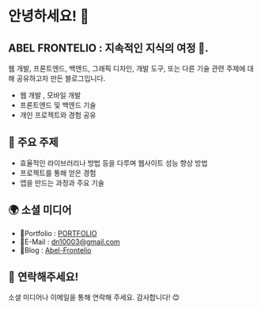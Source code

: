 # 안녕하세요! 👋

## ABEL FRONTELIO : 지속적인 지식의 여정 📖.

웹 개발, 프론트엔드, 백엔드, 그래픽 디자인, 개발 도구, 또는 다른 기술 관련 주제에 대해 공유하고자 만든 블로그입니다.

- 웹 개발 , 모바일 개발
- 프론트엔드 및 백엔드 기술
- 개인 프로젝트와 경험 공유

## 📝 주요 주제

- 효율적인 라이브러리나 방법 등을 다루며 웹사이트 성능 향상 방법
- 프로젝트를 통해 얻은 경험
- 앱을 만드는 과정과 주요 기술

## 🌍 소셜 미디어

- 🙂Portfolio : [PORTFOLIO](https://nextjs-abel-frontelio.vercel.app/)
- 📧E-Mail : dn10003@gmail.com
- 🌟Blog : [Abel-Frontelio](https://kdn0325.github.io/)

## 💬 연락해주세요!

소셜 미디어나 이메일을 통해 연락해 주세요. 감사합니다! 😊
